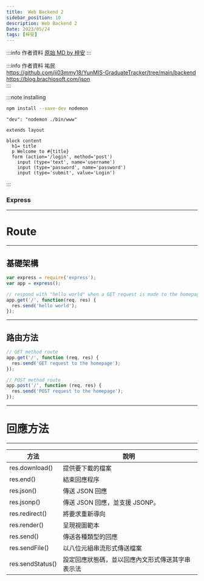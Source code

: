 ```yaml
---
title:  Web Backend 2
sidebar_position: 10
description: Web Backend 2
Date: 2023/05/24
tags: [梓安]
---
```


:::info 作者資料
[原始 MD by 梓安](https://hackmd.io/@lee98064/Hyw_63dS2#/)
:::

:::info 作者資料
祐民  
https://github.com/ji03mmy18/YunMIS-GraduateTracker/tree/main/backend  
https://blog.brachiosoft.com/json  
:::

:::note installing
```bash showLineNumbers
npm install --save-dev nodemon 
```

```
"dev": "nodemon ./bin/www"
```

```
extends layout

block content
  h1= title
  p Welcome to #{title}
  form (action='/login', method='post')
    input (type='text', name='username')
    input (type='password', name='password')
    input (type='submit', value='Login')
```

:::

### Express

---

# Route

----

## 基礎架構

```javascript showLineNumbers
var express = require('express');
var app = express();

// respond with "hello world" when a GET request is made to the homepage
app.get('/', function(req, res) {
  res.send('hello world');
});
```

----

## 路由方法

```javascript showLineNumbers
// GET method route
app.get('/', function (req, res) {
  res.send('GET request to the homepage');
});

// POST method route
app.post('/', function (req, res) {
  res.send('POST request to the homepage');
});
```

---


# 回應方法

----


    
| 方法             | 說明                                             |
| ---------------- | ------------------------------------------------ |
| res.download()   | 提供要下載的檔案                                 |
| res.end()        | 結束回應程序                                     |
| res.json()       | 傳送 JSON 回應                                   |
| res.jsonp()      | 傳送 JSON 回應，並支援 JSONP。                   |
| res.redirect()   | 將要求重新導向                                   |
| res.render()     | 呈現視圖範本                                     |
| res.send()       | 傳送各種類型的回應                               |
| res.sendFile()   | 以八位元組串流形式傳送檔案                       |
| res.sendStatus() | 設定回應狀態碼，並以回應內文形式傳送其字串表示法 |






